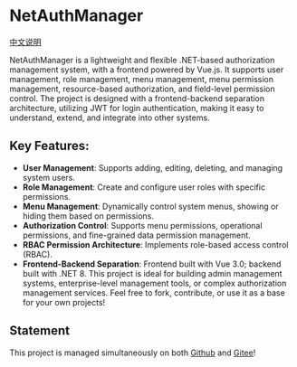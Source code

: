 # NetAuthManager

[中文说明](README.md)

NetAuthManager is a lightweight and flexible .NET-based authorization management system, with a frontend powered by Vue.js. It supports user management, role management, menu management, menu permission management, resource-based authorization, and field-level permission control. The project is designed with a frontend-backend separation architecture, utilizing JWT for login authentication, making it easy to understand, extend, and integrate into other systems.

## Key Features:
- **User Management**: Supports adding, editing, deleting, and managing system users.
- **Role Management**: Create and configure user roles with specific permissions.
- **Menu Management**: Dynamically control system menus, showing or hiding them based on permissions.
- **Authorization Control**: Supports menu permissions, operational permissions, and fine-grained data permission management.
- **RBAC Permission Architecture**: Implements role-based access control (RBAC).
- **Frontend-Backend Separation**: Frontend built with Vue 3.0; backend built with .NET 8.
This project is ideal for building admin management systems, enterprise-level management tools, or complex authorization management services. Feel free to fork, contribute, or use it as a base for your own projects!

## Statement  

This project is managed simultaneously on both [Github](https://github.com/denisding/NetAuthManager.git) and [Gitee](https://gitee.com/bluedman/NetAuthManager.git)!